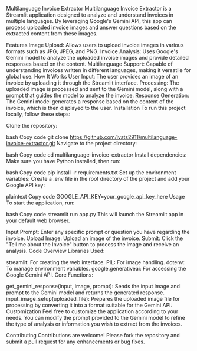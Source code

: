 Multilanguage Invoice Extractor
Multilanguage Invoice Extractor is a Streamlit application designed to analyze and understand invoices in multiple languages. By leveraging Google's Gemini API, this app can process uploaded invoice images and answer questions based on the extracted content from these images.

Features
Image Upload: Allows users to upload invoice images in various formats such as JPG, JPEG, and PNG.
Invoice Analysis: Uses Google's Gemini model to analyze the uploaded invoice images and provide detailed responses based on the content.
Multilanguage Support: Capable of understanding invoices written in different languages, making it versatile for global use.
How It Works
User Input: The user provides an image of an invoice by uploading it through the Streamlit interface.
Processing: The uploaded image is processed and sent to the Gemini model, along with a prompt that guides the model to analyze the invoice.
Response Generation: The Gemini model generates a response based on the content of the invoice, which is then displayed to the user.
Installation
To run this project locally, follow these steps:

Clone the repository:

bash
Copy code
git clone https://github.com/ivats2911/multilanguage-invoice-extractor.git
Navigate to the project directory:

bash
Copy code
cd multilanguage-invoice-extractor
Install dependencies: Make sure you have Python installed, then run:

bash
Copy code
pip install -r requirements.txt
Set up the environment variables: Create a .env file in the root directory of the project and add your Google API key:

plaintext
Copy code
GOOGLE_API_KEY=your_google_api_key_here
Usage
To start the application, run:

bash
Copy code
streamlit run app.py
This will launch the Streamlit app in your default web browser.

Input Prompt: Enter any specific prompt or question you have regarding the invoice.
Upload Image: Upload an image of the invoice.
Submit: Click the "Tell me about the Invoice" button to process the image and receive an analysis.
Code Overview
Libraries Used:

streamlit: For creating the web interface.
PIL: For image handling.
dotenv: To manage environment variables.
google.generativeai: For accessing the Google Gemini API.
Core Functions:

get_gemini_response(input, image, prompt): Sends the input image and prompt to the Gemini model and returns the generated response.
input_image_setup(uploaded_file): Prepares the uploaded image file for processing by converting it into a format suitable for the Gemini API.
Customization
Feel free to customize the application according to your needs. You can modify the prompt provided to the Gemini model to refine the type of analysis or information you wish to extract from the invoices.

Contributing
Contributions are welcome! Please fork the repository and submit a pull request for any enhancements or bug fixes.
